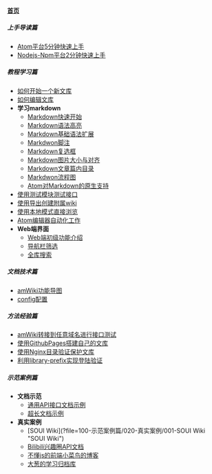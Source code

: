 
#### [首页](?file=home-首页)

##### 上手导读篇
- [Atom平台5分钟快速上手](?file=010-上手导读篇/001-Atom平台5分钟快速上手 "Atom平台5分钟快速上手")
- [Nodejs-Npm平台2分钟快速上手](?file=010-上手导读篇/002-Nodejs-Npm平台2分钟快速上手 "Nodejs-Npm平台2分钟快速上手")

##### 教程学习篇
- [如何开始一个新文库](?file=020-教程学习篇/003-如何开始一个新文库 "如何开始一个新文库")
- [如何编辑文库](?file=020-教程学习篇/004-如何编辑文库 "如何编辑文库")
- **学习markdown**
    - [Markdown快速开始](?file=020-教程学习篇/005-学习markdown/01-Markdown快速开始 "Markdown快速开始")
    - [Markdown语法高亮](?file=020-教程学习篇/005-学习markdown/02-Markdown语法高亮 "Markdown语法高亮")
    - [Markdown基础语法扩展](?file=020-教程学习篇/005-学习markdown/10-Markdown基础语法扩展 "Markdown基础语法扩展")
    - [Markdwon脚注](?file=020-教程学习篇/005-学习markdown/11-Markdwon脚注 "Markdwon脚注")
    - [Markdown复选框](?file=020-教程学习篇/005-学习markdown/12-Markdown复选框 "Markdown复选框")
    - [Markdown图片大小与对齐](?file=020-教程学习篇/005-学习markdown/13-Markdown图片大小与对齐 "Markdown图片大小与对齐")
    - [Markdown文章篇内目录](?file=020-教程学习篇/005-学习markdown/14-Markdown文章篇内目录 "Markdown文章篇内目录")
    - [Markdwon流程图](?file=020-教程学习篇/005-学习markdown/70-Markdwon流程图 "Markdwon流程图")
    - [Atom对Markdown的原生支持](?file=020-教程学习篇/005-学习markdown/95-Atom对Markdown的原生支持 "Atom对Markdown的原生支持")
- [使用测试模块测试接口](?file=020-教程学习篇/006-使用测试模块测试接口 "使用测试模块测试接口")
- [使用导出创建附属wiki](?file=020-教程学习篇/007-使用导出创建附属wiki "使用导出创建附属wiki")
- [使用本地模式直接浏览](?file=020-教程学习篇/008-使用本地模式直接浏览 "使用本地模式直接浏览")
- [Atom编辑器自动化工作](?file=020-教程学习篇/009-Atom编辑器自动化工作 "Atom编辑器自动化工作")
- **Web端界面**
    - [Web端初级功能介绍](?file=020-教程学习篇/050-Web端界面/01-Web端初级功能介绍 "Web端初级功能介绍")
    - [导航栏筛选](?file=020-教程学习篇/050-Web端界面/02-导航栏筛选 "导航栏筛选")
    - [全库搜索](?file=020-教程学习篇/050-Web端界面/03-全库搜索 "全库搜索")

##### 文档技术篇
- [amWiki功能导图](?file=030-文档技术篇/001-amWiki功能导图 "amWiki功能导图")
- [config配置](?file=030-文档技术篇/100-config配置 "config配置")

##### 方法经验篇
- [amWiki转接到任意域名进行接口测试](?file=040-方法经验篇/001-amWiki转接到任意域名进行接口测试 "amWiki转接到任意域名进行接口测试")
- [使用GithubPages搭建自己的文库](?file=040-方法经验篇/002-使用GithubPages搭建自己的文库 "使用GithubPages搭建自己的文库")
- [使用Nginx目录验证保护文库](?file=040-方法经验篇/003-使用Nginx目录验证保护文库 "使用Nginx目录验证保护文库")
- [利用library-prefix实现登陆验证](?file=040-方法经验篇/004-利用library-prefix实现登陆验证 "利用library-prefix实现登陆验证")

##### 示范案例篇
- **文档示范**
    - [通用API接口文档示例](?file=100-示范案例篇/010-文档示范/001-通用API接口文档示例 "通用API接口文档示例")
    - [超长文档示例](?file=100-示范案例篇/010-文档示范/002-超长文档示例 "超长文档示例")
- **真实案例**
    - [SOUI Wiki](?file=100-示范案例篇/020-真实案例/001-SOUI Wiki "SOUI Wiki")
    - [Bilibili兴趣圈API文档](?file=100-示范案例篇/020-真实案例/002-Bilibili兴趣圈API文档 "Bilibili兴趣圈API文档")
    - [不懂js的前端小菜鸟的博客](?file=100-示范案例篇/020-真实案例/003-不懂js的前端小菜鸟的博客 "不懂js的前端小菜鸟的博客")
    - [大葱的学习归档库](?file=100-示范案例篇/020-真实案例/004-大葱的学习归档库 "大葱的学习归档库")

